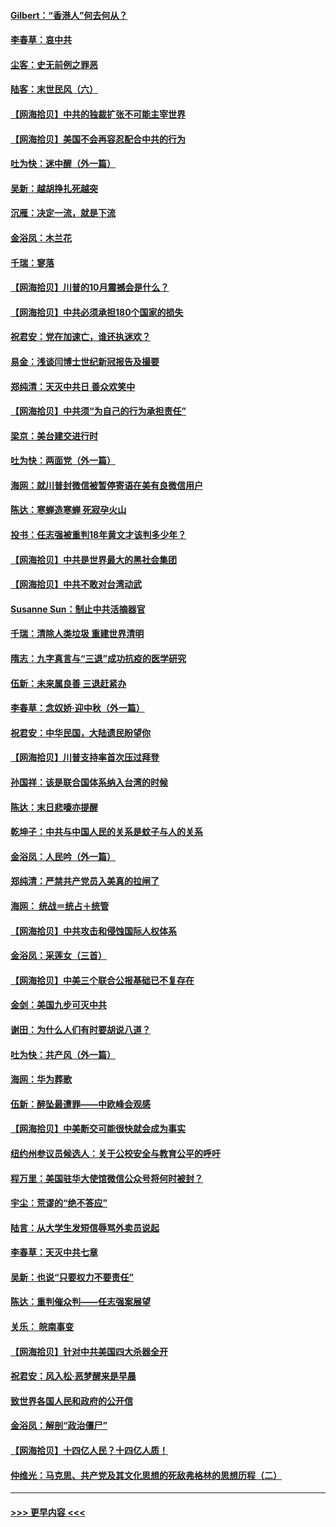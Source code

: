 #### [Gilbert：“香港人”何去何从？](../pages/nsc993/n12435894.md?t=09282352) 
#### [李春草：哀中共](../pages/nsc993/n12435874.md?t=09282352) 
#### [尘客：史无前例之罪恶](../pages/nsc993/n12435762.md?t=09282352) 
#### [陆客：末世民风（六）](../pages/nsc993/n12435354.md?t=09282352) 
#### [【网海拾贝】中共的独裁扩张不可能主宰世界](../pages/nsc993/n12435151.md?t=09282352) 
#### [【网海拾贝】美国不会再容忍配合中共的行为](../pages/nsc993/n12433808.md?t=09282352) 
#### [吐为快：迷中醒（外一篇）](../pages/nsc993/n12433585.md?t=09282352) 
#### [吴新：越胡挣扎死越突](../pages/nsc993/n12433562.md?t=09282352) 
#### [沉雁：决定一流，就是下流](../pages/nsc993/n12432128.md?t=09282352) 
#### [金浴凤：木兰花](../pages/nsc993/n12432124.md?t=09282352) 
#### [千瑞：寥落](../pages/nsc993/n12432071.md?t=09282352) 
#### [【网海拾贝】川普的10月震撼会是什么？](../pages/nsc993/n12431624.md?t=09282352) 
#### [【网海拾贝】中共必须承担180个国家的损失](../pages/nsc993/n12428893.md?t=09282352) 
#### [祝君安：党在加速亡，谁还执迷欢？](../pages/nsc993/n12428652.md?t=09282352) 
#### [易金：浅谈闫博士世纪新冠报告及撮要](../pages/nsc993/n12426822.md?t=09282352) 
#### [郑纯清：天灭中共日 善众欢笑中](../pages/nsc993/n12426784.md?t=09282352) 
#### [【网海拾贝】中共须“为自己的行为承担责任”](../pages/nsc993/n12426067.md?t=09282352) 
#### [梁京：美台建交进行时](../pages/nsc993/n12424066.md?t=09282352) 
#### [吐为快：两面党（外一篇）](../pages/nsc993/n12424043.md?t=09282352) 
#### [海网：就川普封微信被暂停寄语在美有良微信用户](../pages/nsc993/n12424021.md?t=09282352) 
#### [陈达：寒蝉造寒蝉 死寂孕火山](../pages/nsc993/n12423958.md?t=09282352) 
#### [投书：任志强被重判18年黄文才该判多少年？](../pages/nsc993/n12423672.md?t=09282352) 
#### [【网海拾贝】中共是世界最大的黑社会集团](../pages/nsc993/n12423543.md?t=09282352) 
#### [【网海拾贝】中共不敢对台湾动武](../pages/nsc993/n12421418.md?t=09282352) 
#### [Susanne Sun：制止中共活摘器官](../pages/nsc993/n12419654.md?t=09282352) 
#### [千瑞：清除人类垃圾 重建世界清明](../pages/nsc993/n12419414.md?t=09282352) 
#### [隋志：九字真言与“三退”成功抗疫的医学研究](../pages/nsc993/n12419248.md?t=09282352) 
#### [伍新：未来属良善 三退赶紧办](../pages/nsc993/n12418496.md?t=09282352) 
#### [李春草：念奴娇·迎中秋（外一篇）](../pages/nsc993/n12418465.md?t=09282352) 
#### [祝君安：中华民国，大陆遗民盼望你](../pages/nsc993/n12418089.md?t=09282352) 
#### [【网海拾贝】川普支持率首次压过拜登](../pages/nsc993/n12418050.md?t=09282352) 
#### [孙国祥：该是联合国体系纳入台湾的时候](../pages/nsc993/n12417369.md?t=09282352) 
#### [陈达：末日悲嚎亦提醒](../pages/nsc993/n12416736.md?t=09282352) 
#### [乾坤子：中共与中国人民的关系是蚊子与人的关系](../pages/nsc993/n12416632.md?t=09282352) 
#### [金浴凤：人民吟（外一篇）](../pages/nsc993/n12416567.md?t=09282352) 
#### [郑纯清：严禁共产党员入美真的拉闸了](../pages/nsc993/n12416550.md?t=09282352) 
#### [海网： 统战＝统占＋统管](../pages/nsc993/n12416404.md?t=09282352) 
#### [【网海拾贝】中共攻击和侵蚀国际人权体系](../pages/nsc993/n12416250.md?t=09282352) 
#### [金浴凤：采莲女（三首）](../pages/nsc993/n12415517.md?t=09282352) 
#### [【网海拾贝】中美三个联合公报基础已不复存在](../pages/nsc993/n12415054.md?t=09282352) 
#### [金剑：美国九步可灭中共](../pages/nsc993/n12413183.md?t=09282352) 
#### [谢田：为什么人们有时要胡说八道？](../pages/nsc993/n12411861.md?t=09282352) 
#### [吐为快：共产风（外一篇）](../pages/nsc993/n12411761.md?t=09282352) 
#### [海网：华为葬歌](../pages/nsc993/n12410381.md?t=09282352) 
#### [伍新：醉坠最遭罪——中欧峰会观感](../pages/nsc993/n12410364.md?t=09282352) 
#### [【网海拾贝】中美断交可能很快就会成为事实](../pages/nsc993/n12409495.md?t=09282352) 
#### [纽约州参议员候选人：关于公校安全与教育公平的呼吁](../pages/nsc993/n12409228.md?t=09282352) 
#### [程万里：美国驻华大使馆微信公众号将何时被封？](../pages/nsc993/n12407397.md?t=09282352) 
#### [宇尘：荒谬的“绝不答应”](../pages/nsc993/n12407360.md?t=09282352) 
#### [陆言：从大学生发短信辱骂外卖员说起](../pages/nsc993/n12407285.md?t=09282352) 
#### [李春草：天灭中共七章](../pages/nsc993/n12406988.md?t=09282352) 
#### [吴新：也说“只要权力不要责任”](../pages/nsc993/n12406966.md?t=09282352) 
#### [陈达：重判催众判——任志强案展望](../pages/nsc993/n12404540.md?t=09282352) 
#### [关乐： 皖南事变](../pages/nsc993/n12404288.md?t=09282352) 
#### [【网海拾贝】针对中共美国四大杀器全开](../pages/nsc993/n12404172.md?t=09282352) 
#### [祝君安：风入松‧恶梦醒来是早晨](../pages/nsc993/n12401953.md?t=09282352) 
#### [致世界各国人民和政府的公开信](../pages/nsc993/n12401824.md?t=09282352) 
#### [金浴凤：解剖“政治僵尸”](../pages/nsc993/n12401808.md?t=09282352) 
#### [【网海拾贝】十四亿人民？十四亿人质！](../pages/nsc993/n12401708.md?t=09282352) 
#### [仲维光：马克思、共产党及其文化思想的死敌弗格林的思想历程（二）](../pages/nsc993/n12399107.md?t=09282352) 

----
#### [ >>> 更早内容 <<< ](../indexes/nsc993-earlier.md)
